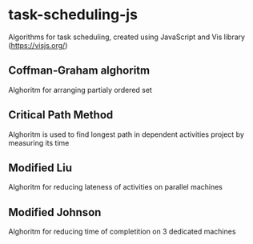 # task-scheduling-js
Algorithms for task scheduling, created using JavaScript and Vis library (https://visjs.org/)

## Coffman-Graham alghoritm 
Alghoritm for arranging partialy ordered set

## Critical Path Method
Alghoritm is used to find longest path in dependent activities project by measuring its time

## Modified Liu
Alghoritm for reducing lateness of activities on parallel machines

## Modified Johnson
Alghoritm for reducing time of completition on 3 dedicated machines